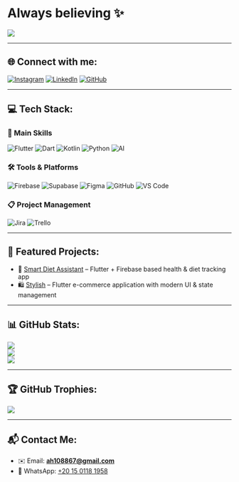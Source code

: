# Always believing ✨

![](https://github.com/halfrost/halfrost/blob/master/icons/header_1.png)

---

## 🌐 Connect with me:
[![Instagram](https://img.shields.io/badge/Instagram-%23E4405F.svg?logo=Instagram&logoColor=white)](https://instagram.com/ahmed_abdelrahem_6) 
[![LinkedIn](https://img.shields.io/badge/LinkedIn-%230077B5.svg?logo=linkedin&logoColor=white)](https://linkedin.com/in/ahmed-mohammed-8874142a5) 
[![GitHub](https://img.shields.io/badge/GitHub-100000?style=plastic&logo=github&logoColor=white)](https://github.com/Ahmedmo1910)  

---

## 💻 Tech Stack:
### 🚀 Main Skills
![Flutter](https://img.shields.io/badge/Flutter-%2302569B.svg?style=plastic&logo=Flutter&logoColor=white) 
![Dart](https://img.shields.io/badge/dart-%230175C2.svg?style=plastic&logo=dart&logoColor=white) 
![Kotlin](https://img.shields.io/badge/Kotlin-0095D5?style=plastic&logo=kotlin&logoColor=white) 
![Python](https://img.shields.io/badge/Python-3776AB?style=plastic&logo=python&logoColor=white)  ![AI](https://img.shields.io/badge/AI%20%26%20ML-FF6F00?style=plastic&logo=tensorflow&logoColor=white)  

### 🛠️ Tools & Platforms
![Firebase](https://img.shields.io/badge/firebase-%23039BE5.svg?style=plastic&logo=firebase) 
![Supabase](https://img.shields.io/badge/Supabase-3ECF8E?style=plastic&logo=supabase&logoColor=white) 
![Figma](https://img.shields.io/badge/figma-%23F24E1E.svg?style=plastic&logo=figma&logoColor=white)  ![GitHub](https://img.shields.io/badge/github-%23121011.svg?style=plastic&logo=github&logoColor=white) ![VS Code](https://img.shields.io/badge/VS%20Code-0078d7.svg?style=plastic&logo=visual-studio-code&logoColor=white)  

### 📋 Project Management
![Jira](https://img.shields.io/badge/Jira-0052CC?style=plastic&logo=jira&logoColor=white) 
![Trello](https://img.shields.io/badge/Trello-0052CC?style=plastic&logo=trello&logoColor=white)  

---

## 🚀 Featured Projects:
- 📱 [Smart Diet Assistant](#) – Flutter + Firebase based health & diet tracking app  
- 🛍️ [Stylish](#) – Flutter e-commerce application with modern UI & state management 

---

## 📊 GitHub Stats:
![](https://github-readme-stats.vercel.app/api?username=Ahmedmo1910&show_icons=true&theme=radical)  
![](https://github-readme-streak-stats.herokuapp.com/?user=Ahmedmo1910&theme=radical)  
![](https://github-readme-stats.vercel.app/api/top-langs/?username=Ahmedmo1910&layout=compact&theme=radical)  

---

## 🏆 GitHub Trophies:
![](https://github-profile-trophy.vercel.app/?username=Ahmedmo1910&theme=radical&no-frame=true&no-bg=false&margin-w=4)

---

## 📬 Contact Me:
- ✉️ Email: **ah108867@gmail.com**  
- 📱 WhatsApp: [+20 15 0118 1958](#)  
